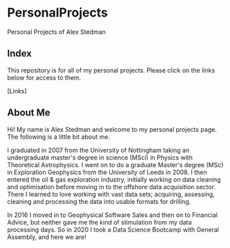 # PersonalProjects
Personal Projects of Alex Stedman

## Index
This repository is for all of my personal projects.  Please click on the links below for access to them.

[Links]

## About Me

Hi! My name is Alex Stedman and welcome to my personal projects page.  The following is a little bit about me.

I graduated in 2007 from the University of Nottingham taking an undergraduate master's degree in science (MSci) in Physics with Theoretical Astrophysics.  I went on to do a graduate Master's degree (MSc) in Exploration Geophysics from the University of Leeds in 2008.  I then entered the oil & gas exploration industry, initially working on data cleaning and optimisation before moving in to the offshore data acquisition sector.  There I learned to love working with vast data sets; acquiring, assessing, cleaning and processing the data into usable formats for drilling.

In 2016 I moved in to Geophysical Software Sales and then on to Financial Advice, but neither gave me the kind of stimulation from my data processing days.  So in 2020 I took a Data Science Bootcamp with General Assembly, and here we are!
